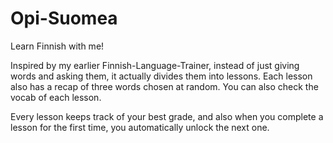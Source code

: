 # Opi-Suomea

Learn Finnish with me!

Inspired by my earlier Finnish-Language-Trainer, instead of just giving words and asking them, it actually divides them into lessons. Each lesson also has a recap of three words chosen at random. You can also check the vocab of each lesson.

Every lesson keeps track of your best grade, and also when you complete a lesson for the first time, you automatically unlock the next one.
